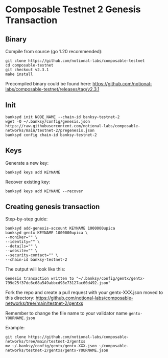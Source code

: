 # Composable Testnet 2 Genesis Transaction

## Binary
Compile from source (go 1.20 recommended):
```
git clone https://github.com/notional-labs/composable-testnet
cd composable-testnet 
git checkout v2.3.1
make install
```
Precompiled binary could be found here: https://github.com/notional-labs/composable-testnet/releases/tag/v2.3.1

## Init
```
banksyd init NODE_NAME --chain-id banksy-testnet-2
wget -O ~/.banksy/config/genesis.json https://raw.githubusercontent.com/notional-labs/composable-networks/main/testnet-2/pregenesis.json
banksyd config chain-id banksy-testnet-2
```

## Keys
Generate a new key:
```
banksyd keys add KEYNAME 
```
Recover existing key:
```
banksyd keys add KEYNAME --recover
```

## Creating genesis transaction
Step-by-step guide:
```
banksyd add-genesis-account KEYNAME 1000000upica
banksyd gentx KEYNAME 1000000upica \
--moniker="" \
--identity="" \
--details="" \
--website="" \
--security-contact="" \
--chain-id banksy-testnet-2
```
The output will look like this: 
```
Genesis transaction written to "~/.banksy/config/gentx/gentx-799d25f37dc6c68a549abbcd98e73127ac60d492.json"
```
Fork the repo and create a pull request with your gentx-XXX.json moved to this directory: https://github.com/notional-labs/composable-networks/tree/main/testnet-2/gentxs

Remember to change the file name to your validator name `gentx-YOURNAME.json`

Example:
```
git clone https://github.com/notional-labs/composable-networks/tree/main/testnet-2/gentxs
mv ~/.banksy/config/gentx/gentx-XXX.json ~/composable-networks/testnet-2/gentxs/gentx-YOURNAME.json
```
